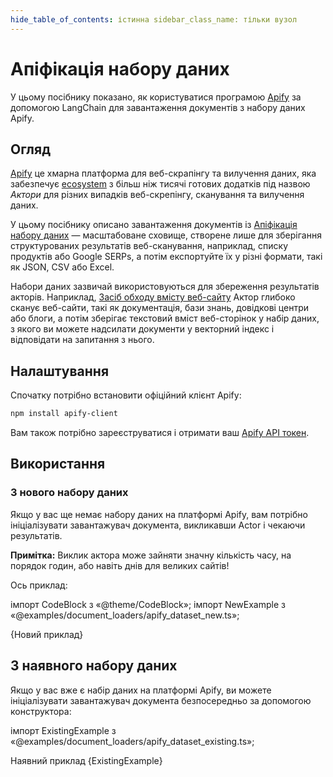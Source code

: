 ```yaml
---
hide_table_of_contents: істинна sidebar_class_name: тільки вузол
---
```


# Апіфікація набору даних

У цьому посібнику показано, як користуватися програмою [Apify](https://apify.com) за допомогою LangChain для завантаження документів з набору даних Apify.

## Огляд

[Apify](https://apify.com) це хмарна платформа для веб-скрапінгу та вилучення даних, яка забезпечує [ecosystem](https://apify.com/store) з більш ніж тисячі готових додатків під назвою _Актори_ для різних випадків веб-скрепінгу, сканування та вилучення даних.

У цьому посібнику описано завантаження документів із [Апіфікація набору даних](https://docs.apify.com/platform/storage/dataset) — масштабоване сховище, створене лише для зберігання структурованих результатів веб-сканування, наприклад, списку продуктів або Google SERPs, а потім експортуйте їх у різні формати, такі як JSON, CSV або Excel.

Набори даних зазвичай використовуються для збереження результатів акторів. Наприклад, [Засіб обходу вмісту веб-сайту](https://apify.com/apify/website-content-crawler) Актор глибоко сканує веб-сайти, такі як документація, бази знань, довідкові центри або блоги, а потім зберігає текстовий вміст веб-сторінок у набір даних, з якого ви можете надсилати документи у векторний індекс і відповідати на запитання з нього.

## Налаштування

Спочатку потрібно встановити офіційний клієнт Apify:


```bash npm2yarn
npm install apify-client
```

Вам також потрібно зареєструватися і отримати ваш [Apify API токен](https://console.apify.com/account/integrations).

## Використання

### З нового набору даних

Якщо у вас ще немає набору даних на платформі Apify, вам потрібно ініціалізувати завантажувач документа, викликавши Actor і чекаючи результатів.

**Примітка:** Виклик актора може зайняти значну кількість часу, на порядок годин, або навіть днів для великих сайтів!

Ось приклад:

імпорт CodeBlock з «@theme/CodeBlock»; імпорт NewExample з «@examples/document_loaders/apify_dataset_new.ts»;

<CodeBlock language="typescript">{Новий приклад}</CodeBlock>

## З наявного набору даних

Якщо у вас вже є набір даних на платформі Apify, ви можете ініціалізувати завантажувач документа безпосередньо за допомогою конструктора:

імпорт ExistingExample з «@examples/document_loaders/apify_dataset_existing.ts»;

<CodeBlock language="typescript">Наявний приклад {ExistingExample}</CodeBlock>
